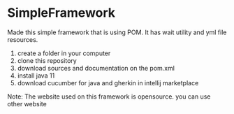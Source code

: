 # SimpleFramework
Made this simple framework that is using POM. It has wait utility and yml file resources.



1. create a folder in your computer
2. clone this repository
3. download sources and documentation on the pom.xml
4. install java 11 
5. download cucumber for java and gherkin in intellij marketplace


Note:
The website used on this framework is opensource. you can use other website
